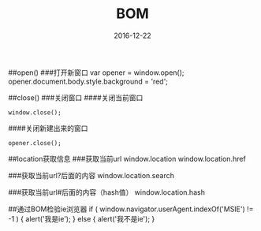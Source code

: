 ﻿---
layout: post
title: BOM
date: 2016-12-22
categories: blog
tags: [Javascript]
description: TYT
---

##open()
###打开新窗口
    var opener = window.open();
    opener.document.body.style.background = 'red';

##close()
###关闭窗口
####关闭当前窗口

    window.close();

####关闭新建出来的窗口

	opener.close();


##location获取信息
###获取当前url
    window.location
    window.location.href
    
###获取当前url?后面的内容
	window.location.search

###获取当前url#后面的内容（hash值）
	window.location.hash

##通过BOM检验ie浏览器
    if ( window.navigator.userAgent.indexOf('MSIE') != -1 ) {
    	alert('我是ie');
    } else {
    	alert('我不是ie');
    }